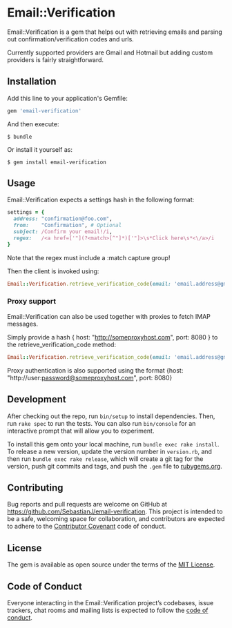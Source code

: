 # Email::Verification

Email::Verification is a gem that helps out with retrieving emails and parsing out confirmation/verification codes and urls.

Currently supported providers are Gmail and Hotmail but adding custom providers is fairly straightforward.

## Installation

Add this line to your application's Gemfile:

```ruby
gem 'email-verification'
```

And then execute:

    $ bundle

Or install it yourself as:

    $ gem install email-verification

## Usage

Email::Verification expects a settings hash in the following format:

```ruby
settings = {
  address: "confirmation@foo.com",
  from:    "Confirmation", # Optional
  subject: /Confirm your email!/i,
  regex:   /<a href=['"](?<match>[^"]*)['"]>\s*Click here\s*<\/a>/i
}
```

Note that the regex must include a :match capture group!

Then the client is invoked using:

```ruby
Email::Verification.retrieve_verification_code(email: 'email.address@gmail.com', password: 's0mEpasSwOrD', settings: settings)
```

### Proxy support

Email::Verification can also be used together with proxies to fetch IMAP messages.

Simply provide a hash { host: "http://someproxyhost.com", port: 8080 } to the retrieve_verification_code method:

```ruby
Email::Verification.retrieve_verification_code(email: 'email.address@gmail.com', password: 's0mEpasSwOrD', settings: settings, proxy: {host: "http://someproxyhost.com", port: 8080})
```

Proxy authentication is also supported using the format {host: "http://user:password@someproxyhost.com", port: 8080}

## Development

After checking out the repo, run `bin/setup` to install dependencies. Then, run `rake spec` to run the tests. You can also run `bin/console` for an interactive prompt that will allow you to experiment.

To install this gem onto your local machine, run `bundle exec rake install`. To release a new version, update the version number in `version.rb`, and then run `bundle exec rake release`, which will create a git tag for the version, push git commits and tags, and push the `.gem` file to [rubygems.org](https://rubygems.org).

## Contributing

Bug reports and pull requests are welcome on GitHub at https://github.com/SebastianJ/email-verification. This project is intended to be a safe, welcoming space for collaboration, and contributors are expected to adhere to the [Contributor Covenant](http://contributor-covenant.org) code of conduct.

## License

The gem is available as open source under the terms of the [MIT License](https://opensource.org/licenses/MIT).

## Code of Conduct

Everyone interacting in the Email::Verification project’s codebases, issue trackers, chat rooms and mailing lists is expected to follow the [code of conduct](https://github.com/SebastianJ/email-verification/blob/master/CODE_OF_CONDUCT.md).
